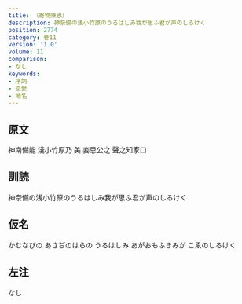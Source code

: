 ```yaml
---
title: （寄物陳思）
description: 神奈備の浅小竹原のうるはしみ我が思ふ君が声のしるけく
position: 2774
category: 巻11
version: '1.0'
volume: 11
comparison:
- なし
keywords:
- 序詞
- 恋愛
- 地名
---
```


## 原文

神南備能 淺小竹原乃 美 妾思公之 聲之知家口

## 訓読

神奈備の浅小竹原のうるはしみ我が思ふ君が声のしるけく

## 仮名

かむなびの あさぢのはらの うるはしみ あがおもふきみが こゑのしるけく

## 左注

なし
